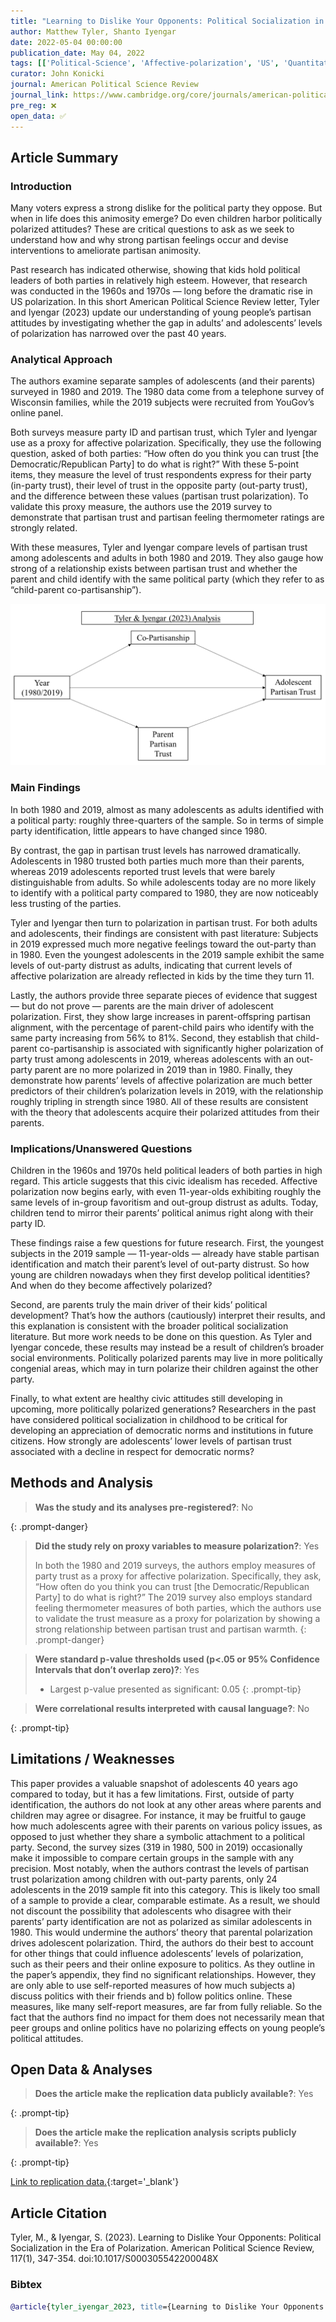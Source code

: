 ```yaml
---
title: "Learning to Dislike Your Opponents: Political Socialization in the Era of Polarization"
author: Matthew Tyler, Shanto Iyengar
date: 2022-05-04 00:00:00
publication_date: May 04, 2022
tags: [['Political-Science', 'Affective-polarization', 'US', 'Quantitative', 'Descriptive']]
curator: John Konicki
journal: American Political Science Review
journal_link: https://www.cambridge.org/core/journals/american-political-science-review/article/learning-to-dislike-your-opponents-political-socialization-in-the-era-of-polarization/C077FF0A2DE578BF1CBEB365D277A67E
pre_reg: ❌
open_data: ✅
---
```


## Article Summary

### Introduction

Many voters express a strong dislike for the political party they oppose. But when in life does this animosity emerge? Do even children harbor politically polarized attitudes? These are critical questions to ask as we seek to understand how and why strong partisan feelings occur and devise interventions to ameliorate partisan animosity. 

Past research has indicated otherwise, showing that kids hold political leaders of both parties in relatively high esteem. However, that research was conducted in the 1960s and 1970s — long before the dramatic rise in US polarization. In this short American Political Science Review letter, Tyler and Iyengar (2023) update our understanding of young people’s partisan attitudes by investigating whether the gap in adults’ and adolescents’ levels of polarization has narrowed over the past 40 years. 

### Analytical Approach

The authors examine separate samples of adolescents (and their parents) surveyed in 1980 and 2019. The 1980 data come from a telephone survey of Wisconsin families, while the 2019 subjects were recruited from YouGov’s online panel.

Both surveys measure party ID and partisan trust, which Tyler and Iyengar use as a proxy for affective polarization. Specifically, they use the following question, asked of both parties: “How often do you think you can trust [the Democratic/Republican Party] to do what is right?” With these 5-point items, they measure the level of trust respondents express for their party (in-party trust), their level of trust in the opposite party (out-party trust), and the difference between these values (partisan trust polarization). To validate this proxy measure, the authors use the 2019 survey to demonstrate that partisan trust and partisan feeling thermometer ratings are strongly related.

With these measures, Tyler and Iyengar compare levels of partisan trust among adolescents and adults in both 1980 and 2019. They also gauge how strong of a relationship exists between partisan trust and whether the parent and child identify with the same political party (which they refer to as “child-parent co-partisanship”).

![**Tyler & Iyengar (2023) Analysis**](/assets/img/tyleriyengar2023analysis.png)

### Main Findings

In both 1980 and 2019, almost as many adolescents as adults identified with a political party: roughly three-quarters of the sample. So in terms of simple party identification, little appears to have changed since 1980.

By contrast, the gap in partisan trust levels has narrowed dramatically. Adolescents in 1980 trusted both parties much more than their parents, whereas 2019 adolescents reported trust levels that were barely distinguishable from adults. So while adolescents today are no more likely to identify with a political party compared to 1980, they are now noticeably less trusting of the parties.

Tyler and Iyengar then turn to polarization in partisan trust. For both adults and adolescents, their findings are consistent with past literature: Subjects in 2019 expressed much more negative feelings toward the out-party than in 1980. Even the youngest adolescents in the 2019 sample exhibit the same levels of out-party distrust as adults, indicating that current levels of affective polarization are already reflected in kids by the time they turn 11.

Lastly, the authors provide three separate pieces of evidence that suggest — but do not prove — parents are the main driver of adolescent polarization. First, they show large increases in parent-offspring partisan alignment, with the percentage of parent-child pairs who identify with the same party increasing from 56% to 81%. Second, they establish that child-parent co-partisanship is associated with significantly higher polarization of party trust among adolescents in 2019, whereas adolescents with an out-party parent are no more polarized in 2019 than in 1980. Finally, they demonstrate how parents’ levels of affective polarization are much better predictors of their children’s polarization levels in 2019, with the relationship roughly tripling in strength since 1980. All of these results are consistent with the theory that adolescents acquire their polarized attitudes from their parents.

### Implications/Unanswered Questions

Children in the 1960s and 1970s held political leaders of both parties in high regard. This article suggests that this civic idealism has receded. Affective polarization now begins early, with even 11-year-olds exhibiting roughly the same levels of in-group favoritism and out-group distrust as adults. Today, children tend to mirror their parents’ political animus right along with their party ID.

These findings raise a few questions for future research. First, the youngest subjects in the 2019 sample — 11-year-olds — already have stable partisan identification and match their parent’s level of out-party distrust. So how young are children nowadays when they first develop political identities? And when do they become affectively polarized?

Second, are parents truly the main driver of their kids’ political development? That’s how the authors (cautiously) interpret their results, and this explanation is consistent with the broader political socialization literature. But more work needs to be done on this question. As Tyler and Iyengar concede, these results may instead be a result of children’s broader social environments. Politically polarized parents may live in more politically congenial areas, which may in turn polarize their children against the other party.

Finally, to what extent are healthy civic attitudes still developing in upcoming, more politically polarized generations? Researchers in the past have considered political socialization in childhood to be critical for developing an appreciation of democratic norms and institutions in future citizens. How strongly are adolescents’ lower levels of partisan trust associated with a decline in respect for democratic norms?

## Methods and Analysis

> **Was the study and its analyses pre-registered?**: No
> 
{: .prompt-danger}

> **Did the study rely on proxy variables to measure polarization?**: Yes
> 
> 
> In both the 1980 and 2019 surveys, the authors employ measures of party trust as a proxy for affective polarization. Specifically, they ask, “How often do you think you can trust [the Democratic/Republican Party] to do what is right?” The 2019 survey also employs standard feeling thermometer measures of both parties, which the authors use to validate the trust measure as a proxy for polarization by showing a strong relationship between partisan trust and partisan warmth.
{: .prompt-danger}


> **Were standard p-value thresholds used (p<.05 or 95% Confidence Intervals that don’t overlap zero)?**: Yes
> 
> - Largest p-value presented as significant: 0.05
{: .prompt-tip}

> **Were correlational results interpreted with causal language?**: No
> 
{: .prompt-tip}

## Limitations / Weaknesses

This paper provides a valuable snapshot of adolescents 40 years ago compared to today, but it has a few limitations. First, outside of party identification, the authors do not look at any other areas where parents and children may agree or disagree. For instance, it may be fruitful to gauge how much adolescents agree with their parents on various policy issues, as opposed to just whether they share a symbolic attachment to a political party.  Second, the survey sizes (319 in 1980, 500 in 2019) occasionally make it impossible to compare certain groups in the sample with any precision. Most notably, when the authors contrast the levels of partisan trust polarization among children with out-party parents, only 24 adolescents in the 2019 sample fit into this category. This is likely too small of a sample to provide a clear, comparable estimate. As a result, we should not discount the possibility that adolescents who disagree with their parents’ party identification are not as polarized as similar adolescents in 1980. This would undermine the authors’ theory that parental polarization drives adolescent polarization.  Third, the authors do their best to account for other things that could influence adolescents’ levels of polarization, such as their peers and their online exposure to politics. As they outline in the paper’s appendix, they find no significant relationships. However, they are only able to use self-reported measures of how much subjects a) discuss politics with their friends and b) follow politics online. These measures, like many self-report measures, are far from fully reliable. So the fact that the authors find no impact for them does not necessarily mean that peer groups and online politics have no polarizing effects on young people’s political attitudes.

## Open Data & Analyses

> **Does the article make the replication data publicly available?**: Yes
> 
{: .prompt-tip}

> **Does the article make the replication analysis scripts publicly available?**: Yes
> 
{: .prompt-tip}


[Link to replication data.](https://dataverse.harvard.edu/dataset.xhtml?persistentId=doi:10.7910/DVN/TMJWIA){:target='_blank'}

## Article Citation

Tyler, M., & Iyengar, S. (2023). Learning to Dislike Your Opponents: Political Socialization in the Era of Polarization. American Political Science Review, 117(1), 347-354. doi:10.1017/S000305542200048X

### Bibtex

```bibtex
@article{tyler_iyengar_2023, title={Learning to Dislike Your Opponents: Political Socialization in the Era of Polarization}, volume={117}, DOI={10.1017/S000305542200048X}, number={1}, journal={American Political Science Review}, publisher={Cambridge University Press}, author={Tyler, Matthew and Iyengar, Shanto}, year={2023}, pages={347–354}}
```

